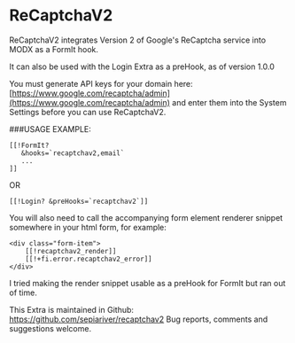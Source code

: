 # ReCaptchaV2
ReCaptchaV2 integrates Version 2 of Google's ReCaptcha service into MODX as a FormIt hook.

It can also be used with the Login Extra as a preHook, as of version 1.0.0

You must generate API keys for your domain here: [https://www.google.com/recaptcha/admin](https://www.google.com/recaptcha/admin)
and enter them into the System Settings before you can use ReCaptchaV2.

###USAGE EXAMPLE:

```
[[!FormIt?
   &hooks=`recaptchav2,email`
   ...
]]
```

OR
```
[[!Login? &preHooks=`recaptchav2`]]
```

You will also need to call the accompanying form element renderer snippet somewhere in your html form, for example:

```
<div class="form-item">
    [[!recaptchav2_render]]
    [[!+fi.error.recaptchav2_error]]
</div>
```

I tried making the render snippet usable as a preHook for FormIt but ran out of time. 

This Extra is maintained in Github: https://github.com/sepiariver/recaptchav2
Bug reports, comments and suggestions welcome.